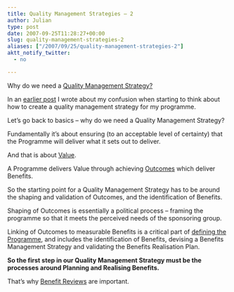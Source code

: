 ```yaml
---
title: Quality Management Strategies – 2
author: Julian
type: post
date: 2007-09-25T11:28:27+00:00
slug: quality-management-strategies-2 
aliases: ["/2007/09/25/quality-management-strategies-2"]
aktt_notify_twitter:
  - no

---
```

Why do we need a [Quality Management Strategy?][1]

In an [earlier post][2] I wrote about my confusion when starting to think about how to create a quality management strategy for my programme.

Let’s go back to basics – why do we need a Quality Management Strategy?

Fundamentally it’s about ensuring (to an acceptable level of certainty) that the Programme will deliver what it sets out to deliver.

And that is about [Value][3].

A Programme delivers Value through achieving [Outcomes][4] which deliver Benefits.

So the starting point for a Quality Management Strategy has to be around the shaping and validation of Outcomes, and the identification of Benefits.

Shaping of Outcomes is essentially a political process – framing the programme so that it meets the perceived needs of the sponsoring group.

Linking of Outcomes to measurable Benefits is a critical part of [defining the Programme][5], and includes the identification of Benefits, devising a Benefits Management Strategy and validating the Benefits Realisation Plan.

**So the first step in our Quality Management Strategy must be the processes around Planning and Realising Benefits.**

That&#8217;s why [Benefit Reviews][6] are important.

 [1]: https://synesthesia.co.uk/wikka/QualityManagementStrategy
 [2]: https://www.synesthesia.co.uk/blog/archives/2007/09/25/quality-management-strategies-1
 [3]: https://www.synesthesia.co.uk/blog/archives/2007/09/25/programme-value-chain/
 [4]: /wikka/Outcome
 [5]: /wikka/DefiningAProgramme
 [6]: /wikka/BenefitReviews